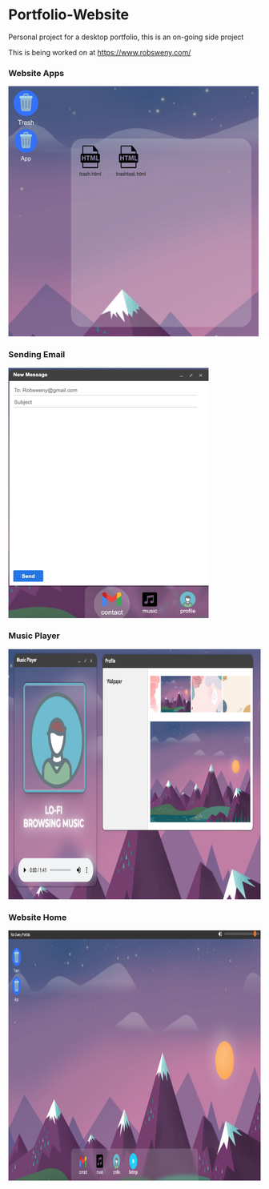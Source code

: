 # Portfolio-Website
Personal project for a desktop portfolio, this is an on-going side project

This is being worked on at https://www.robsweny.com/

### Website Apps
<img src=/PortfolioImages/AppsSection.png alt="alt text" width="500" height="500">

### Sending Email
<img src=/PortfolioImages/Email.png alt="alt text" width="400" height="500">


### Music Player
<img src=/PortfolioImages/MusicPlayer.png alt="alt text" width="900" height="500">


### Website Home
<img src=/PortfolioImages/WebsiteHome.png alt="alt text" width="900" height="500">
